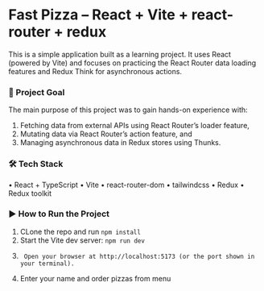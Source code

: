 # Fast Pizza – React + Vite + react-router + redux

This is a simple application built as a learning project. It uses React (powered by Vite) and focuses on practicing the React Router data loading features and Redux Think for asynchronous actions.

### 🧠 Project Goal

The main purpose of this project was to gain hands-on experience with:

1. Fetching data from external APIs using React Router’s loader feature,
2. Mutating data via React Router’s action feature, and
3. Managing asynchronous data in Redux stores using Thunks.

### 🛠️ Tech Stack

• React + TypeScript
• Vite
• react-router-dom
• tailwindcss
• Redux
• Redux toolkit

### ▶️ How to Run the Project

1.  CLone the repo and run `npm install`
2.  Start the Vite dev server: `npm run dev`
3.      Open your browser at http://localhost:5173 (or the port shown in your terminal).
4.  Enter your name and order pizzas from menu
